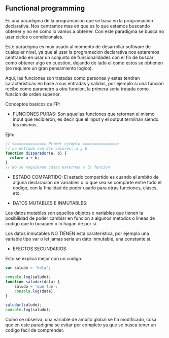 ## Functional programming

Es una paradigma de la programacion que se basa en la programacion declarativa. Nos centramos mas en que es lo que estamos buscando obtener y no en como lo vamos a obtener. Con este paradigma se busca no usar ciclos o condicionales.

Este paradigma es muy usado al momento de desarrollar software de cualquier nivel, ya que al usar la programacion declarativa nos estaremos centrando en usar un conjunto de funcionalidades con el fin de buscar como obtener algo en cuestion, dejando de lado el como estos se obtienen (se requiere un gran pensamiento logico).

Aqui, las funciones son tratadas como personas y estas tendran caracteristicas en base a sus entradas y salidas, por ejemplo si una funcion recibe como parametro a otra funcion, la primera seria tratada como funcion de orden superior.

Conceptos basicos de FP:

- FUNCIONES PURAS: Son aquellas funciones que retornan el mismo input que recibieron, es decir que el input y el output terminan siendo los mismos.

Ejm:

```js
// <============== Primer ejemplo ===============>
// La entrada son dos valores: a y b
function disparador(a, b) {
  return a + b; 
}
// No se requieren cosas externas a la funcion
```

- ESTADO COMPARTIDO: El estado compartido es cuando el ambito de alguna declaracion de variables o lo que sea se comparte entre todo el codigo, con la finalidad de poder usarlo para otras funciones, clases, etc.

- DATOS MUTABLES E INMUTABLES:

Los datos mutables son aquellos objetos o variables que tienen la posibilidad de poder cambiar en funcion a algunos metodos o lineas de codigo que lo busquen o lo hagan de por si.

Los datos inmutables NO TIENEN esta carateristica, por ejemplo una variable tipo var o let jamas seria un dato inmutable, una constante sí.

- EFECTOS SECUNDARIOS:

Esto se explica mejor con un codigo.

```js
var saludo = 'hola';

console.log(saludo);
function saludar(data) {
    saludo = 'que fue';
    console.log(data);
}

saludar(saludo);
console.log(saludo);
```

Como se observa, una variable de ambito global se ha modificado, cosa que en este paradigma se evitar por completo ya que se busca tener un codigo facil de comprender.


